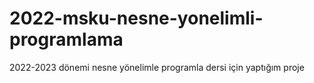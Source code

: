 # 2022-msku-nesne-yonelimli-programlama
2022-2023 dönemi nesne yönelimle programla dersi için yaptığım proje

